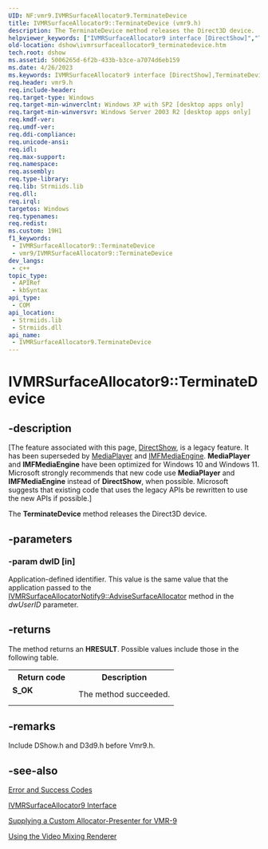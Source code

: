 ```yaml
---
UID: NF:vmr9.IVMRSurfaceAllocator9.TerminateDevice
title: IVMRSurfaceAllocator9::TerminateDevice (vmr9.h)
description: The TerminateDevice method releases the Direct3D device.
helpviewer_keywords: ["IVMRSurfaceAllocator9 interface [DirectShow]","TerminateDevice method","IVMRSurfaceAllocator9.TerminateDevice","IVMRSurfaceAllocator9::TerminateDevice","IVMRSurfaceAllocator9TerminateDevice","TerminateDevice","TerminateDevice method [DirectShow]","TerminateDevice method [DirectShow]","IVMRSurfaceAllocator9 interface","dshow.ivmrsurfaceallocator9_terminatedevice","vmr9/IVMRSurfaceAllocator9::TerminateDevice"]
old-location: dshow\ivmrsurfaceallocator9_terminatedevice.htm
tech.root: dshow
ms.assetid: 5006265d-6f2b-433b-b3ce-a7074d6eb159
ms.date: 4/26/2023
ms.keywords: IVMRSurfaceAllocator9 interface [DirectShow],TerminateDevice method, IVMRSurfaceAllocator9.TerminateDevice, IVMRSurfaceAllocator9::TerminateDevice, IVMRSurfaceAllocator9TerminateDevice, TerminateDevice, TerminateDevice method [DirectShow], TerminateDevice method [DirectShow],IVMRSurfaceAllocator9 interface, dshow.ivmrsurfaceallocator9_terminatedevice, vmr9/IVMRSurfaceAllocator9::TerminateDevice
req.header: vmr9.h
req.include-header: 
req.target-type: Windows
req.target-min-winverclnt: Windows XP with SP2 [desktop apps only]
req.target-min-winversvr: Windows Server 2003 R2 [desktop apps only]
req.kmdf-ver: 
req.umdf-ver: 
req.ddi-compliance: 
req.unicode-ansi: 
req.idl: 
req.max-support: 
req.namespace: 
req.assembly: 
req.type-library: 
req.lib: Strmiids.lib
req.dll: 
req.irql: 
targetos: Windows
req.typenames: 
req.redist: 
ms.custom: 19H1
f1_keywords:
 - IVMRSurfaceAllocator9::TerminateDevice
 - vmr9/IVMRSurfaceAllocator9::TerminateDevice
dev_langs:
 - c++
topic_type:
 - APIRef
 - kbSyntax
api_type:
 - COM
api_location:
 - Strmiids.lib
 - Strmiids.dll
api_name:
 - IVMRSurfaceAllocator9.TerminateDevice
---
```


# IVMRSurfaceAllocator9::TerminateDevice


## -description

\[The feature associated with this page, [DirectShow](/windows/win32/directshow/directshow), is a legacy feature. It has been superseded by [MediaPlayer](/uwp/api/Windows.Media.Playback.MediaPlayer) and [IMFMediaEngine](/windows/win32/api/mfmediaengine/nn-mfmediaengine-imfmediaengine). **MediaPlayer** and **IMFMediaEngine** have been optimized for Windows 10 and Windows 11. Microsoft strongly recommends that new code use **MediaPlayer** and **IMFMediaEngine** instead of **DirectShow**, when possible. Microsoft suggests that existing code that uses the legacy APIs be rewritten to use the new APIs if possible.\]

The <b>TerminateDevice</b> method releases the Direct3D device.

## -parameters

### -param dwID [in]

Application-defined identifier. This value is the same value that the application passed to the <a href="/windows/desktop/api/vmr9/nf-vmr9-ivmrsurfaceallocatornotify9-advisesurfaceallocator">IVMRSurfaceAllocatorNotify9::AdviseSurfaceAllocator</a> method in the <i>dwUserID</i> parameter.

## -returns

The method returns an <b>HRESULT</b>. Possible values include those in the following table.

<table>
<tr>
<th>Return code</th>
<th>Description</th>
</tr>
<tr>
<td width="40%">
<dl>
<dt><b>S_OK</b></dt>
</dl>
</td>
<td width="60%">
The method succeeded.

</td>
</tr>
</table>

## -remarks

Include DShow.h and D3d9.h before Vmr9.h.

## -see-also

<a href="/windows/desktop/DirectShow/error-and-success-codes">Error and Success Codes</a>



<a href="/previous-versions/windows/desktop/api/vmr9/nn-vmr9-ivmrsurfaceallocator9">IVMRSurfaceAllocator9 Interface</a>



<a href="/windows/desktop/DirectShow/supplying-a-custom-allocator-presenter-for-vmr-9">Supplying a Custom Allocator-Presenter for VMR-9</a>



<a href="/windows/desktop/DirectShow/using-the-video-mixing-renderer">Using the Video Mixing Renderer</a>